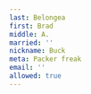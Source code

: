 ```yaml
---
last: Belongea
first: Brad
middle: A.
married: ''
nickname: Buck
meta: Packer freak
email: ''
allowed: true
---
```

